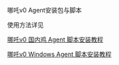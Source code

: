 哪吒v0 Agent安装包与脚本

使用方法详见

[哪吒v0 国内鸡 Agent 脚本安装教程](https://www.nodeseek.com/post-341218-1)

[哪吒v0 Windows Agent 脚本安装教程](https://www.nodeseek.com/post-255928-1)
